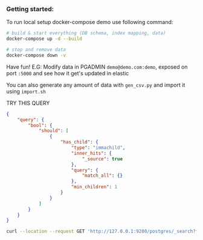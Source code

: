 ### Getting started:
To run local setup docker-compose demo use following command:
```bash
# build & start everything (DB schema, index mapping, data)
docker-compose up -d --build

# stop and remove data
docker-compose down -v
```

Have fun!
E.G: Modify data in PGADMIN `demo@demo.com:demo`, exposed on port `:5000` and see how it get's updated in elastic

You can also generate any amount of data with  `gen_csv.py` and import it using `import.sh`


TRY THIS QUERY
```json
{
    "query": {
        "bool": {
            "should": [
                {
                    "has_child": {
                        "type": "immachild",
                        "inner_hits": {
                            "_source": true
                        },
                        "query": {
                            "match_all": {}
                        },
                        "min_children": 1
                    }
                }
            ]
        }
    }
}
```
```bash
curl --location --request GET 'http://127.0.0.1:9200/postgres/_search?filter_path=**.hits._source&pretty=true' --header 'Content-Type: application/json' --data-raw '{"query":{"bool": {"should": [ { "has_child": { "type": "immachild", "inner_hits": { "_source": true }, "query": { "match_all": {} }, "min_children": 1 } } ] } } }'
```
